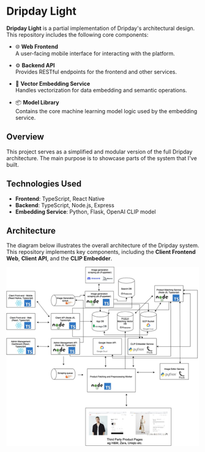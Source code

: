 # Dripday Light

**Dripday Light** is a partial implementation of Dripday's architectural design. This repository includes the following core components:

- 🌐 **Web Frontend**  
  A user-facing mobile interface for interacting with the platform.

- ⚙️ **Backend API**  
  Provides RESTful endpoints for the frontend and other services.

- 🧠 **Vector Embedding Service**  
  Handles vectorization for data embedding and semantic operations.

- 📦 **Model Library**  
  Contains the core machine learning model logic used by the embedding service.

## Overview

This project serves as a simplified and modular version of the full Dripday architecture. The main purpose is to showcase parts of the system that I've built.

## Technologies Used

- **Frontend**: TypeScript, React Native  
- **Backend**: TypeScript, Node.js, Express  
- **Embedding Service**: Python, Flask, OpenAI CLIP model

## Architecture

The diagram below illustrates the overall architecture of the Dripday system. This repository implements key components, including the **Client Frontend Web**, **Client API**, and the **CLIP Embedder**.

![Dripday Architecture](./architecture.jpg)

